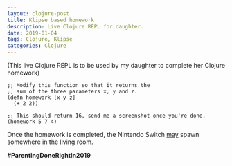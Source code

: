 ```yaml
---
layout: clojure-post
title: Klipse based homework
description: Live Clojure REPL for daughter.
date: 2019-01-04
tags: Clojure, Klipse
categories: Clojure
---
```


(This live Clojure REPL is to be used by my daughter to complete her Clojure homework)

```eval-clojure
;; Modify this function so that it returns the
;; sum of the three parameters x, y and z.
(defn homework [x y z]
  (+ 2 2))

;; This should return 16, send me a screenshot once you're done.
(homework 5 7 4)
```

Once the homework is completed, the Nintendo Switch [may](https://www.ietf.org/rfc/rfc2119.txt) spawn somewhere in the living room.

**\#ParentingDoneRightIn2019**
